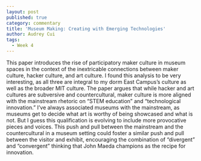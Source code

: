 ```yaml
---
layout: post
published: true
category: commentary
title: 'Museum Making: Creating with Emerging Technologies'
author: Audrey Cui
tags:
  - Week 4
---
```

This paper introduces the rise of participatory maker culture in museum spaces in the context of the inextricable connections between maker culture, hacker culture, and art culture. I found this analysis to be very interesting, as all three are integral to my dorm East Campus’s culture as well as the broader MIT culture. The paper argues that while hacker and art cultures are subversive and countercultural, maker culture is more aligned with the mainstream rhetoric on “STEM education” and “technological innovation.” I’ve always associated museums with the mainstream, as museums get to decide what art is worthy of being showcased and what is not. But I guess this qualification is evolving to include more provocative pieces and voices. This push and pull between the mainstream and the countercultural in a museum setting could foster a similar push and pull between the visitor and exhibit, encouraging the combination of “divergent” and “convergent” thinking that John Maeda champions as the recipe for innovation. 